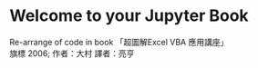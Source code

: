 Welcome to your Jupyter Book
============================

Re-arrange of code in book 「超圖解Excel VBA 應用講座」  
旗標 2006; 作者：大村 譯者：亮亨  